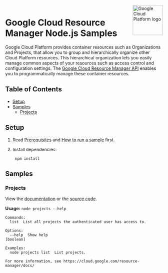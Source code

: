 <img src="https://avatars2.githubusercontent.com/u/2810941?v=3&s=96" alt="Google Cloud Platform logo" title="Google Cloud Platform" align="right" height="96" width="96"/>

# Google Cloud Resource Manager Node.js Samples

Google Cloud Platform provides container resources such as Organizations and
Projects, that allow you to group and hierarchically organize other Cloud
Platform resources. This hierarchical organization lets you easily manage common
aspects of your resources such as access control and configuration settings. The
[Google Cloud Resource Manager API][resource_docs] enables you to
programmatically manage these container resources.

[resource_docs]: https://cloud.google.com/resource-manager/docs/

## Table of Contents

* [Setup](#setup)
* [Samples](#samples)
  * [Projects](#projects)

## Setup

1. Read [Prerequisites][prereq] and [How to run a sample][run] first.
1. Install dependencies:

        npm install

[prereq]: ../README.md#prerequisities
[run]: ../README.md#how-to-run-a-sample

## Samples

### Projects

View the [documentation][projects_docs] or the [source code][projects_code].

__Usage:__ `node projects --help`

```
Commands:
  list  List all projects the authenticated user has access to.

Options:
  --help  Show help                                                    [boolean]

Examples:
  node projects list  List projects.

For more information, see https://cloud.google.com/resource-manager/docs/
```

[projects_docs]: https://cloud.google.com/resource-manager/docs/
[projects_code]: projects.js
